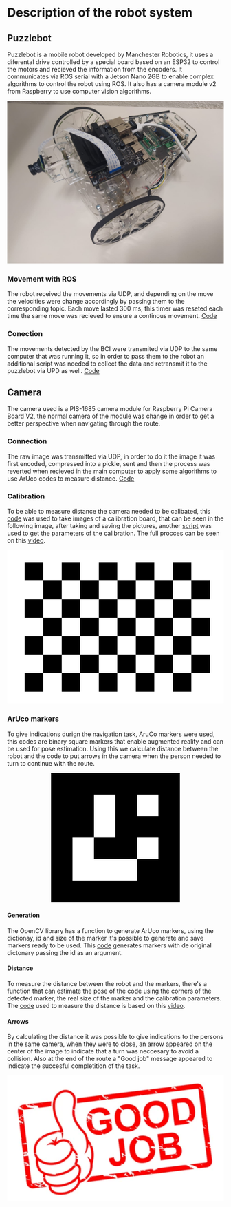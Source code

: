 # Description of the robot system

## Puzzlebot
Puzzlebot is a mobile robot developed by Manchester Robotics, it uses a diferental drive controlled by a special board based on an ESP32 to control the motors and recieved the information from the encoders. It communicates via ROS serial with a Jetson Nano 2GB to enable complex algorithms to control the robot using ROS. It also has a camera module v2 from Raspberry to use computer vision algorithms.
<p align="center">
  <img src="../Reference%20images/puzzlebot.jpeg"/>
</p>

### Movement with ROS
The robot received the movements via UDP, and depending on the move the velocities were change accordingly by passing them to the corresponding topic. Each move lasted 300 ms, this timer was reseted each time the same move was recieved to ensure a continous movement. [Code](puzzlebot_movement.py)  

### Conection
The movements detected by the BCI were transmited via UDP to the same computer that was running it, so in order to pass them to the robot an additional script was needed to collect the data and retransmit it to the puzzlebot via UPD as well. [Code](retransmit_bci.py)  

## Camera
The camera used is a PIS-1685 camera module for Raspberry Pi Camera Board V2, the normal camera of the module was change in order to get a better perspective when navigating through the route.  

### Connection
The raw image was transmitted via UDP, in order to do it the image it was first encoded, compressed into a pickle, sent and then the process was reverted when recieved in the main computer to apply some algorithms to use ArUco codes to measure distance. [Code](puzzlebot_camera.py)

### Calibration
To be able to measure distance the camera needed to be calibated, this [code](capture_calibration_images.py) was used to take images of a calibration board, that can be seen in the following image, after taking and saving the pictures, another [script](camera_calibration.py) was used to get the parameters of the calibration. The full procces can be seen on this [video](https://youtu.be/JHeNger8B2E).  
<p align="center">
  <img src="../Reference%20images/calibration_board.png"/>
</p>

### ArUco markers
To give indications durign the navigation task, AruCo markers were used, this codes are binary square markers that enable augmented reality and can be used for pose estimation. Using this we calculate distance between the robot and the code to put arrows in the camera when the person needed to turn to continue with the route.  
<p align="center">
  <img src="../Reference%20images/aruco4.png"/>
</p>

#### Generation
The OpenCV library has a function to generate ArUco markers, using the dictionay, id and size of the marker it's possible to generate and save markers ready to be used. This [code](https://github.com/bioruben/data_live_2022/blob/main/generate_aruco.py) generates markers with de original dictonary passing the id as an argument.  

#### Distance
To measure the distance between the robot and the markers, there's a function that can estimate the pose of the code using the corners of the detected marker, the real size of the marker and the calibration parameters. The [code](distance_aruco.py) used to measure the distance is based on this [video](https://youtu.be/mn-M6Qzx6SE).  

#### Arrows
By calculating the distance it was possible to give indications to the persons in the same camera, when they were to close, an arrow appeared on the center of the image to indicate that a turn was neccesary to avoid a collision. Also at the end of the route a "Good job" message appeared to indicate the succesful completition of the task.  
<p align="center">
  <img src="../Reference%20images/goal.png"/>
</p>
